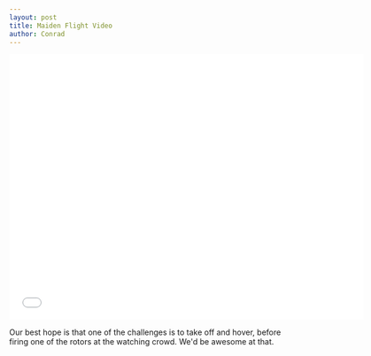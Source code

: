 ```yaml
---
layout: post
title: Maiden Flight Video
author: Conrad
---
```



<iframe width="640" height="480" src="//www.youtube.com/embed/HN4zIPuaCI4" frameborder="0" allowfullscreen></iframe>

Our best hope is that one of the challenges is to take off and hover, before firing one of the rotors at the watching crowd. We'd be awesome at that.